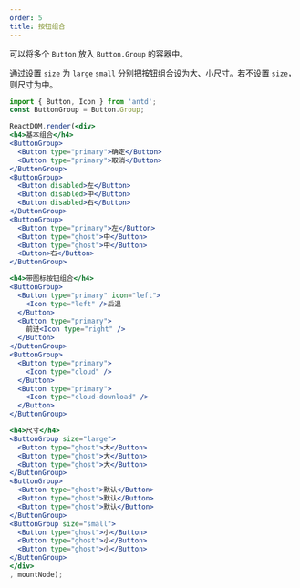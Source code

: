 ```yaml
---
order: 5
title: 按钮组合
---
```


可以将多个 `Button` 放入 `Button.Group` 的容器中。

通过设置 `size` 为 `large` `small` 分别把按钮组合设为大、小尺寸。若不设置 `size`，则尺寸为中。



````jsx
import { Button, Icon } from 'antd';
const ButtonGroup = Button.Group;

ReactDOM.render(<div>
<h4>基本组合</h4>
<ButtonGroup>
  <Button type="primary">确定</Button>
  <Button type="primary">取消</Button>
</ButtonGroup>
<ButtonGroup>
  <Button disabled>左</Button>
  <Button disabled>中</Button>
  <Button disabled>右</Button>
</ButtonGroup>
<ButtonGroup>
  <Button type="primary">左</Button>
  <Button type="ghost">中</Button>
  <Button type="ghost">中</Button>
  <Button>右</Button>
</ButtonGroup>

<h4>带图标按钮组合</h4>
<ButtonGroup>
  <Button type="primary" icon="left">
    <Icon type="left" />后退
  </Button>
  <Button type="primary">
    前进<Icon type="right" />
  </Button>
</ButtonGroup>
<ButtonGroup>
  <Button type="primary">
    <Icon type="cloud" />
  </Button>
  <Button type="primary">
    <Icon type="cloud-download" />
  </Button>
</ButtonGroup>

<h4>尺寸</h4>
<ButtonGroup size="large">
  <Button type="ghost">大</Button>
  <Button type="ghost">大</Button>
  <Button type="ghost">大</Button>
</ButtonGroup>
<ButtonGroup>
  <Button type="ghost">默认</Button>
  <Button type="ghost">默认</Button>
  <Button type="ghost">默认</Button>
</ButtonGroup>
<ButtonGroup size="small">
  <Button type="ghost">小</Button>
  <Button type="ghost">小</Button>
  <Button type="ghost">小</Button>
</ButtonGroup>
</div>
, mountNode);
````

<style>
#components-button-demo-button-group h4 {
  margin: 16px 0;
  font-size: 14px;
  line-height: 1;
  font-weight: normal;
}
#components-button-demo-button-group h4:first-child {
  margin-top: 0;
}
#components-button-demo-button-group .ant-btn {
  margin-bottom: 8px;
}
#components-button-demo-button-group .ant-btn-group {
  margin-right: 8px;
}
#components-button-demo-button-group .ant-btn {
  margin-bottom: 12px;
}
</style>
